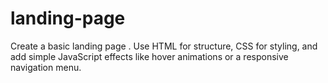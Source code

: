 # landing-page
Create a basic landing page . Use HTML for structure, CSS for styling, and add simple JavaScript effects like hover animations or a responsive navigation menu.
